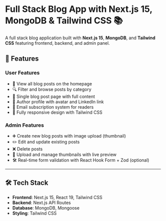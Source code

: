 # Full Stack Blog App with Next.js 15, MongoDB & Tailwind CSS 📚

A full stack blog application built with **Next.js 15**, **MongoDB**, and **Tailwind CSS** featuring frontend, backend, and admin panel.

## 🚀 Features

### User Features
- 📰 View all blog posts on the homepage  
- 🔍 Filter and browse posts by category  
- 📄 Single blog post page with full content  
- 👤 Author profile with avatar and LinkedIn link  
- 📧 Email subscription system for readers  
- 🎨 Fully responsive design with Tailwind CSS  

### Admin Features
- ➕ Create new blog posts with image upload (thumbnail)  
- ✏️ Edit and update existing posts  
- ❌ Delete posts  
- 📂 Upload and manage thumbnails with live preview  
- 🛠 Real-time form validation with React Hook Form + Zod (optional)

---

## 🛠 Tech Stack
- **Frontend**: Next.js 15, React 19, Tailwind CSS
- **Backend**: Next.js API Routes
- **Database**: MongoDB, Mongoose
- **Styling**: Tailwind CSS
